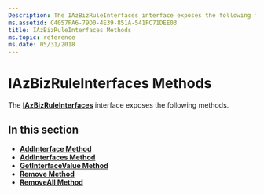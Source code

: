 ```yaml
---
Description: The IAzBizRuleInterfaces interface exposes the following methods.
ms.assetid: C4057FA6-79D0-4E39-851A-541FC71DEE03
title: IAzBizRuleInterfaces Methods
ms.topic: reference
ms.date: 05/31/2018
---
```


# IAzBizRuleInterfaces Methods

The [**IAzBizRuleInterfaces**](/windows/desktop/api/Azroles/nn-azroles-iazbizruleinterfaces) interface exposes the following methods.

## In this section

-   [**AddInterface Method**](/windows/desktop/api/Azroles/nf-azroles-iazbizruleinterfaces-addinterface)
-   [**AddInterfaces Method**](/windows/desktop/api/Azroles/nf-azroles-iazbizruleinterfaces-addinterfaces)
-   [**GetInterfaceValue Method**](/windows/desktop/api/Azroles/nf-azroles-iazbizruleinterfaces-getinterfacevalue)
-   [**Remove Method**](/windows/desktop/api/Azroles/nf-azroles-iazbizruleinterfaces-remove)
-   [**RemoveAll Method**](/windows/desktop/api/Azroles/nf-azroles-iazbizruleinterfaces-removeall)

 

 




